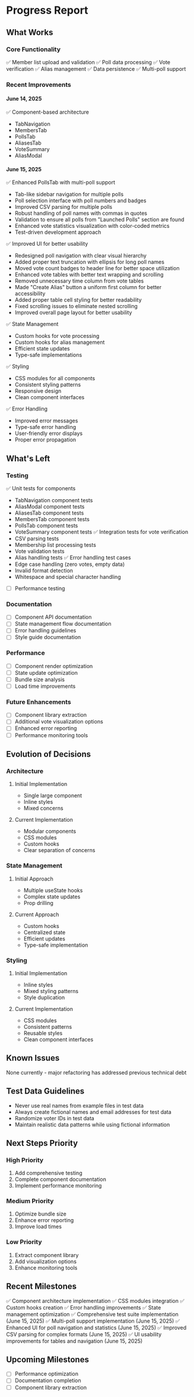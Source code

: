 # Progress Report

## What Works

### Core Functionality
✅ Member list upload and validation
✅ Poll data processing
✅ Vote verification
✅ Alias management
✅ Data persistence
✅ Multi-poll support

### Recent Improvements
#### June 14, 2025
✅ Component-based architecture
- TabNavigation
- MembersTab
- PollsTab
- AliasesTab
- VoteSummary
- AliasModal

#### June 15, 2025
✅ Enhanced PollsTab with multi-poll support
- Tab-like sidebar navigation for multiple polls
- Poll selection interface with poll numbers and badges
- Improved CSV parsing for multiple polls
- Robust handling of poll names with commas in quotes
- Validation to ensure all polls from "Launched Polls" section are found
- Enhanced vote statistics visualization with color-coded metrics
- Test-driven development approach

✅ Improved UI for better usability
- Redesigned poll navigation with clear visual hierarchy
- Added proper text truncation with ellipsis for long poll names
- Moved vote count badges to header line for better space utilization
- Enhanced vote tables with better text wrapping and scrolling
- Removed unnecessary time column from vote tables
- Made "Create Alias" button a uniform first column for better accessibility
- Added proper table cell styling for better readability
- Fixed scrolling issues to eliminate nested scrolling
- Improved overall page layout for better usability

✅ State Management
- Custom hooks for vote processing
- Custom hooks for alias management
- Efficient state updates
- Type-safe implementations

✅ Styling
- CSS modules for all components
- Consistent styling patterns
- Responsive design
- Clean component interfaces

✅ Error Handling
- Improved error messages
- Type-safe error handling
- User-friendly error displays
- Proper error propagation

## What's Left

### Testing
✅ Unit tests for components
  - TabNavigation component tests
  - AliasModal component tests
  - AliasesTab component tests
  - MembersTab component tests
  - PollsTab component tests
  - VoteSummary component tests
✅ Integration tests for vote verification
  - CSV parsing tests
  - Membership list processing tests
  - Vote validation tests
  - Alias handling tests
✅ Error handling test cases
  - Edge case handling (zero votes, empty data)
  - Invalid format detection
  - Whitespace and special character handling
- [ ] Performance testing

### Documentation
- [ ] Component API documentation
- [ ] State management flow documentation
- [ ] Error handling guidelines
- [ ] Style guide documentation

### Performance
- [ ] Component render optimization
- [ ] State update optimization
- [ ] Bundle size analysis
- [ ] Load time improvements

### Future Enhancements
- [ ] Component library extraction
- [ ] Additional vote visualization options
- [ ] Enhanced error reporting
- [ ] Performance monitoring tools

## Evolution of Decisions

### Architecture
1. Initial Implementation
   - Single large component
   - Inline styles
   - Mixed concerns

2. Current Implementation
   - Modular components
   - CSS modules
   - Custom hooks
   - Clear separation of concerns

### State Management
1. Initial Approach
   - Multiple useState hooks
   - Complex state updates
   - Prop drilling

2. Current Approach
   - Custom hooks
   - Centralized state
   - Efficient updates
   - Type-safe implementation

### Styling
1. Initial Implementation
   - Inline styles
   - Mixed styling patterns
   - Style duplication

2. Current Implementation
   - CSS modules
   - Consistent patterns
   - Reusable styles
   - Clean component interfaces

## Known Issues
None currently - major refactoring has addressed previous technical debt

## Test Data Guidelines
- Never use real names from example files in test data
- Always create fictional names and email addresses for test data
- Randomize voter IDs in test data
- Maintain realistic data patterns while using fictional information

## Next Steps Priority

### High Priority
1. Add comprehensive testing
2. Complete component documentation
3. Implement performance monitoring

### Medium Priority
1. Optimize bundle size
2. Enhance error reporting
3. Improve load times

### Low Priority
1. Extract component library
2. Add visualization options
3. Enhance monitoring tools

## Recent Milestones
✅ Component architecture implementation
✅ CSS modules integration
✅ Custom hooks creation
✅ Error handling improvements
✅ State management optimization
✅ Comprehensive test suite implementation (June 15, 2025)
✅ Multi-poll support implementation (June 15, 2025)
✅ Enhanced UI for poll navigation and statistics (June 15, 2025)
✅ Improved CSV parsing for complex formats (June 15, 2025)
✅ UI usability improvements for tables and navigation (June 15, 2025)

## Upcoming Milestones
- [ ] Performance optimization
- [ ] Documentation completion
- [ ] Component library extraction
